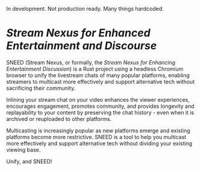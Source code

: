 In development. Not production ready. Many things hardcoded.

# _Stream Nexus for Enhanced Entertainment and Discourse_
SNEED (Stream Nexus, or formally, the _Stream Nexus for Enhancing Entertainment Discussion_) is a Rust project using a headless Chromium browser to unify the livestream chats of many popular platforms, enabling streamers to multicast more effectively and support alternative tech without sacrificing their community.

Inlining your stream chat on your video enhances the viewer experiences, encourages engagement, promotes community, and provides longevity and replayability to your content by preserving the chat history - even when it is archived or reuploaded to other platforms.

Multicasting is increasingly popular as new platforms emerge and existing platforms become more restrictive. SNEED is a tool to help you multicast more effectively and support alternative tech without dividing your existing viewing base.

Unify, and SNEED!
